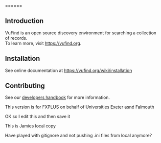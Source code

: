 
======

Introduction
------------

VuFind is an open source discovery environment for searching a collection of 
records.  
To learn more, visit https://vufind.org.



Installation
------------
See online documentation at https://vufind.org/wiki/installation


Contributing
------------
See our [developers handbook](https://vufind.org/wiki/development) for more information.


This version is for FXPLUS on behalf of Universities Exeter asnd Falmouth

OK so I edit this and then save it

This is Jamies local copy

Have played with gitignore and not pushing .ini files from local anymore?